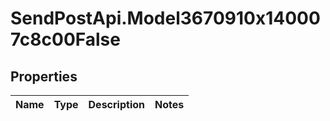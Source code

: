 # SendPostApi.Model3670910x140007c8c00False

## Properties
Name | Type | Description | Notes
------------ | ------------- | ------------- | -------------



